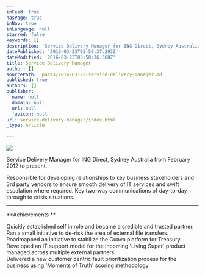 ```yaml
---
inFeed: true
hasPage: true
inNav: true
inLanguage: null
starred: false
keywords: []
description: 'Service Delivery Manager for ING Direct, Sydney Australia from February 2012 to present.'
datePublished: '2016-03-23T03:50:37.293Z'
dateModified: '2016-03-23T03:50:36.360Z'
title: Service Delivery Manager
author: []
sourcePath: _posts/2016-03-23-service-delivery-manager.md
published: true
authors: []
publisher:
  name: null
  domain: null
  url: null
  favicon: null
url: service-delivery-manager/index.html
_type: Article

---
```

![](https://the-grid-user-content.s3-us-west-2.amazonaws.com/c4f3e118-0087-47d2-8237-10080af98035.jpg)

Service Delivery Manager for ING Direct, Sydney Australia from February 2012 to present.

Responsible for developing
relationships to key business stakeholders and 3rd party vendors to ensure
smooth delivery of IT services and swift escalation where required. Key two-way
communications of day-to-day through to crisis situations.

****

**Achievements **

Quickly established self in role and became a
credible and trusted partner.  
Ran a small initiative to de-risk the area of
external file transfers.  
Roadmapped an initiative to stabilize the Guava
platform for Treasury.  
Developed an IT support model for the incoming 'Living Super' product managed across
multiple external partners.  
Delivered
a new customer centric fault prioritization process for the business using 'Moments of Truth' scoring methodology